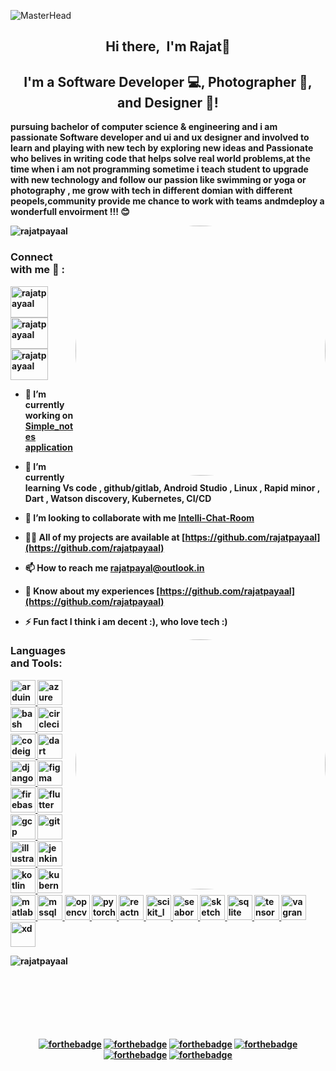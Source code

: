 ![MasterHead](https://1.bp.blogspot.com/-7A4WynwLsMw/XbBpCXG8fHI/AAAAAAAAMt4/uOa1bpLskYgrwGbllhSu2SDj_Mig8SXJQCLcBGAsYHQ/s1600/2000_600px.gif)
<h2 align="center">Hi there,&nbsp I'm Rajat👋  </h2>
<h2 align="center">
I'm a Software Developer 💻, Photographer 📸, and Designer 🎨!
</h2>

<p  align="left" margin ="center"><b>pursuing bachelor of computer science & engineering and i am passionate Software developer and ui and ux designer and involved to learn and playing with new tech by exploring new ideas and Passionate who belives in writing code that helps solve real world problems,at the time when i am not programming sometime i teach student to upgrade with new technology and follow our passion like swimming or yoga or photography , me grow with tech in different domian with different peopels,community provide me chance to work with teams andmdeploy a wonderfull envoirment !!! <pstyle="font-size:100px">&#128522;</p>

<img align="right" alt="Coding" width="400" style="border-radius:50%" src="https://i.pinimg.com/originals/18/a4/94/18a4949fc9c8067172d3b96e302e7097.gif">

<img src="https://komarev.com/ghpvc/?username=rajatpayaal&label=Profiles Views&color=blue&style=plastic" alt="rajatpayaal" />
 </p>
 
 <h3 align="left"> Connect with me 🤝 :</h3>
<p align="left">
<a href="https://linkedin.com/in/rajatpayaal" target="blank"><img align="center" src="https://i.pinimg.com/originals/de/b4/6f/deb46f02a59e3b3a2aa58fac16290d63.gif" alt="rajatpayaal" height="50" width="60" /></a> &nbsp;&nbsp;&nbsp;&nbsp;
 <a href="https://www.instagram.com/rajat_payaal" target="blank"><img align="center" src="https://cdn.dribbble.com/users/478912/screenshots/4172267/media/688e11cf5e68d048164e92d8665fa625.gif" alt="rajatpayaal" height="50" width="60" /></a>&nbsp;&nbsp;&nbsp;&nbsp;
 <a href="https://www.twitter.com/rajatpayaal" target="blank"><img align="center" src="https://media.tenor.com/manO5allgawAAAAi/twitter-bird.gif" alt="rajatpayaal" height="50" width="60" /></a>
<!--  https://cdn.dribbble.com/users/478912/screenshots/4172267/media/688e11cf5e68d048164e92d8665fa625.gif -->

<!--  linkdin -->
<!--  https://i.pinimg.com/originals/de/b4/6f/deb46f02a59e3b3a2aa58fac16290d63.gif -->
<!--  twitter -->
 
<!--  https://i.pinimg.com/originals/14/41/b8/1441b8b7e2650d9fc39d91f0e3d1d757.gif -->
 

- 🔭 I’m currently working on [Simple_notes application](https://github.com/rajatpayaal/Simple_Notes)

- 🌱 I’m currently learning **Vs code , github/gitlab, Android Studio , Linux , Rapid minor , Dart , Watson discovery, Kubernetes, CI/CD**

- 👯 I’m looking to collaborate with me [Intelli-Chat-Room](https://github.com/rajatpayaal/Intelli-Chat-Room)

- 👨‍💻 All of my projects are available at [https://github.com/rajatpayaal](https://github.com/rajatpayaal)

- 📫 How to reach me **rajatpayal@outlook.in**

- 📄 Know about my experiences [https://github.com/rajatpayaal](https://github.com/rajatpayaal)

- ⚡ Fun fact **I think i am decent :), who love tech :)**

<img align="right" alt="Coding" width="400" style="border-radius:50%" src="https://media3.giphy.com/media/u1WhXLjwgcXpHJBMRM/giphy.gif?cid=ecf05e47dx79s2atlbfmecjwb7jvxism79lqzigqt65rwt7w&rid=giphy.gif&ct=g">

<h3 align="left">Languages and Tools:</h3>

<p align="left"> <a href="https://www.arduino.cc/" target="_blank" rel="noreferrer"> <img src="https://cdn.worldvectorlogo.com/logos/arduino-1.svg" alt="arduino" width="40" height="40"/> </a> <a href="https://azure.microsoft.com/en-in/" target="_blank" rel="noreferrer"> <img src="https://www.vectorlogo.zone/logos/microsoft_azure/microsoft_azure-icon.svg" alt="azure" width="40" height="40"/> </a> <a href="https://www.gnu.org/software/bash/" target="_blank" rel="noreferrer"> <img src="https://www.vectorlogo.zone/logos/gnu_bash/gnu_bash-icon.svg" alt="bash" width="40" height="40"/> </a> <a href="https://circleci.com" target="_blank" rel="noreferrer"> <img src="https://www.vectorlogo.zone/logos/circleci/circleci-icon.svg" alt="circleci" width="40" height="40"/> </a> <a href="https://codeigniter.com" target="_blank" rel="noreferrer"> <img src="https://cdn.worldvectorlogo.com/logos/codeigniter.svg" alt="codeigniter" width="40" height="40"/> </a> <a href="https://dart.dev" target="_blank" rel="noreferrer"> <img src="https://www.vectorlogo.zone/logos/dartlang/dartlang-icon.svg" alt="dart" width="40" height="40"/> </a> <a href="https://www.djangoproject.com/" target="_blank" rel="noreferrer"> <img src="https://cdn.worldvectorlogo.com/logos/django.svg" alt="django" width="40" height="40"/> </a> <a href="https://www.figma.com/" target="_blank" rel="noreferrer"> <img src="https://www.vectorlogo.zone/logos/figma/figma-icon.svg" alt="figma" width="40" height="40"/> </a> <a href="https://firebase.google.com/" target="_blank" rel="noreferrer"> <img src="https://www.vectorlogo.zone/logos/firebase/firebase-icon.svg" alt="firebase" width="40" height="40"/> </a> <a href="https://flutter.dev" target="_blank" rel="noreferrer"> <img src="https://www.vectorlogo.zone/logos/flutterio/flutterio-icon.svg" alt="flutter" width="40" height="40"/> </a> <a href="https://cloud.google.com" target="_blank" rel="noreferrer"> <img src="https://www.vectorlogo.zone/logos/google_cloud/google_cloud-icon.svg" alt="gcp" width="40" height="40"/> </a> <a href="https://git-scm.com/" target="_blank" rel="noreferrer"> <img src="https://www.vectorlogo.zone/logos/git-scm/git-scm-icon.svg" alt="git" width="40" height="40"/> </a> <a href="https://www.adobe.com/in/products/illustrator.html" target="_blank" rel="noreferrer"> <img src="https://www.vectorlogo.zone/logos/adobe_illustrator/adobe_illustrator-icon.svg" alt="illustrator" width="40" height="40"/> </a> <a href="https://www.jenkins.io" target="_blank" rel="noreferrer"> <img src="https://www.vectorlogo.zone/logos/jenkins/jenkins-icon.svg" alt="jenkins" width="40" height="40"/> </a> <a href="https://kotlinlang.org" target="_blank" rel="noreferrer"> <img src="https://www.vectorlogo.zone/logos/kotlinlang/kotlinlang-icon.svg" alt="kotlin" width="40" height="40"/> </a> <a href="https://kubernetes.io" target="_blank" rel="noreferrer"> <img src="https://www.vectorlogo.zone/logos/kubernetes/kubernetes-icon.svg" alt="kubernetes" width="40" height="40"/> </a> <a href="https://www.mathworks.com/" target="_blank" rel="noreferrer"> <img src="https://upload.wikimedia.org/wikipedia/commons/2/21/Matlab_Logo.png" alt="matlab" width="40" height="40"/> </a> <a href="https://www.microsoft.com/en-us/sql-server" target="_blank" rel="noreferrer"> <img src="https://www.svgrepo.com/show/303229/microsoft-sql-server-logo.svg" alt="mssql" width="40" height="40"/> </a> <a href="https://opencv.org/" target="_blank" rel="noreferrer"> <img src="https://www.vectorlogo.zone/logos/opencv/opencv-icon.svg" alt="opencv" width="40" height="40"/> </a> <a href="https://pytorch.org/" target="_blank" rel="noreferrer"> <img src="https://www.vectorlogo.zone/logos/pytorch/pytorch-icon.svg" alt="pytorch" width="40" height="40"/> </a> <a href="https://reactnative.dev/" target="_blank" rel="noreferrer"> <img src="https://reactnative.dev/img/header_logo.svg" alt="reactnative" width="40" height="40"/> </a> <a href="https://scikit-learn.org/" target="_blank" rel="noreferrer"> <img src="https://upload.wikimedia.org/wikipedia/commons/0/05/Scikit_learn_logo_small.svg" alt="scikit_learn" width="40" height="40"/> </a> <a href="https://seaborn.pydata.org/" target="_blank" rel="noreferrer"> <img src="https://seaborn.pydata.org/_images/logo-mark-lightbg.svg" alt="seaborn" width="40" height="40"/> </a> <a href="https://www.sketch.com/" target="_blank" rel="noreferrer"> <img src="https://www.vectorlogo.zone/logos/sketchapp/sketchapp-icon.svg" alt="sketch" width="40" height="40"/> </a> <a href="https://www.sqlite.org/" target="_blank" rel="noreferrer"> <img src="https://www.vectorlogo.zone/logos/sqlite/sqlite-icon.svg" alt="sqlite" width="40" height="40"/> </a> <a href="https://www.tensorflow.org" target="_blank" rel="noreferrer"> <img src="https://www.vectorlogo.zone/logos/tensorflow/tensorflow-icon.svg" alt="tensorflow" width="40" height="40"/> </a> <a href="https://www.vagrantup.com/" target="_blank" rel="noreferrer"> <img src="https://www.vectorlogo.zone/logos/vagrantup/vagrantup-icon.svg" alt="vagrant" width="40" height="40"/> </a> <a href="https://www.adobe.com/products/xd.html" target="_blank" rel="noreferrer"> <img src="https://cdn.worldvectorlogo.com/logos/adobe-xd.svg" alt="xd" width="40" height="40"/> </a> </p>

<p><img align="left" src="https://github-readme-stats.vercel.app/api/top-langs?username=rajatpayaal&show_icons=true&locale=en&layout=compact" alt="rajatpayaal" /></p>

<br />
<br />
<br />
<br />
<br />
<br />
<br />

<div align="center">

[![forthebadge](https://forthebadge.com/images/badges/built-by-developers.svg)](https://forthebadge.com)
[![forthebadge](https://forthebadge.com/images/badges/uses-badges.svg)](https://forthebadge.com)
[![forthebadge](https://forthebadge.com/images/badges/not-a-bug-a-feature.svg)](https://forthebadge.com)
[![forthebadge](https://forthebadge.com/images/badges/designed-in-ms-paint.svg)](https://forthebadge.com)
[![forthebadge](https://forthebadge.com/images/badges/powered-by-energy-drinks.svg)](https://forthebadge.com)
[![forthebadge](https://forthebadge.com/images/badges/it-works-why.svg)](https://forthebadge.com)
</div>
<!-- https://media3.giphy.com/media/u1WhXLjwgcXpHJBMRM/giphy.gif?cid=ecf05e47dx79s2atlbfmecjwb7jvxism79lqzigqt65rwt7w&rid=giphy.gif&ct=g -->
<!-- <p>&nbsp;<img align="center" src="https://github-readme-stats.vercel.app/api?username=rajatpayaal&show_icons=true&locale=en" alt="rajatpayaal" /></p>

<p><img align="center" src="https://github-readme-streak-stats.herokuapp.com/?user=rajatpayaal&" alt="rajatpayaal" /></p>


<p><a href="https://www.buymeacoffee.com/rajatpayal"> <img align="left" src="https://cdn.buymeacoffee.com/buttons/v2/default-yellow.png" height="50" width="210" alt="rajatpayal" /></a></p><br><br> -->


